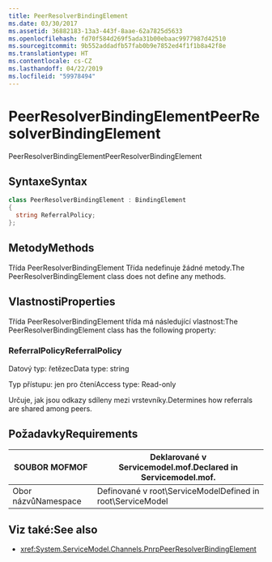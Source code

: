 ```yaml
---
title: PeerResolverBindingElement
ms.date: 03/30/2017
ms.assetid: 36882183-13a3-443f-8aae-62a7825d5633
ms.openlocfilehash: fd70f584d269f5ada31b00ebaac9977987d42510
ms.sourcegitcommit: 9b552addadfb57fab0b9e7852ed4f1f1b8a42f8e
ms.translationtype: HT
ms.contentlocale: cs-CZ
ms.lasthandoff: 04/22/2019
ms.locfileid: "59978494"
---
```

# <a name="peerresolverbindingelement"></a><span data-ttu-id="f4a33-102">PeerResolverBindingElement</span><span class="sxs-lookup"><span data-stu-id="f4a33-102">PeerResolverBindingElement</span></span>
<span data-ttu-id="f4a33-103">PeerResolverBindingElement</span><span class="sxs-lookup"><span data-stu-id="f4a33-103">PeerResolverBindingElement</span></span>  
  
## <a name="syntax"></a><span data-ttu-id="f4a33-104">Syntaxe</span><span class="sxs-lookup"><span data-stu-id="f4a33-104">Syntax</span></span>  
  
```csharp
class PeerResolverBindingElement : BindingElement  
{  
  string ReferralPolicy;  
};  
```  
  
## <a name="methods"></a><span data-ttu-id="f4a33-105">Metody</span><span class="sxs-lookup"><span data-stu-id="f4a33-105">Methods</span></span>  
 <span data-ttu-id="f4a33-106">Třída PeerResolverBindingElement Třída nedefinuje žádné metody.</span><span class="sxs-lookup"><span data-stu-id="f4a33-106">The PeerResolverBindingElement class does not define any methods.</span></span>  
  
## <a name="properties"></a><span data-ttu-id="f4a33-107">Vlastnosti</span><span class="sxs-lookup"><span data-stu-id="f4a33-107">Properties</span></span>  
 <span data-ttu-id="f4a33-108">Třída PeerResolverBindingElement třída má následující vlastnost:</span><span class="sxs-lookup"><span data-stu-id="f4a33-108">The PeerResolverBindingElement class has the following property:</span></span>  
  
### <a name="referralpolicy"></a><span data-ttu-id="f4a33-109">ReferralPolicy</span><span class="sxs-lookup"><span data-stu-id="f4a33-109">ReferralPolicy</span></span>  
 <span data-ttu-id="f4a33-110">Datový typ: řetězec</span><span class="sxs-lookup"><span data-stu-id="f4a33-110">Data type: string</span></span>  
  
 <span data-ttu-id="f4a33-111">Typ přístupu: jen pro čtení</span><span class="sxs-lookup"><span data-stu-id="f4a33-111">Access type: Read-only</span></span>  
  
 <span data-ttu-id="f4a33-112">Určuje, jak jsou odkazy sdíleny mezi vrstevníky.</span><span class="sxs-lookup"><span data-stu-id="f4a33-112">Determines how referrals are shared among peers.</span></span>  
  
## <a name="requirements"></a><span data-ttu-id="f4a33-113">Požadavky</span><span class="sxs-lookup"><span data-stu-id="f4a33-113">Requirements</span></span>  
  
|<span data-ttu-id="f4a33-114">SOUBOR MOF</span><span class="sxs-lookup"><span data-stu-id="f4a33-114">MOF</span></span>|<span data-ttu-id="f4a33-115">Deklarované v Servicemodel.mof.</span><span class="sxs-lookup"><span data-stu-id="f4a33-115">Declared in Servicemodel.mof.</span></span>|  
|---------|-----------------------------------|  
|<span data-ttu-id="f4a33-116">Obor názvů</span><span class="sxs-lookup"><span data-stu-id="f4a33-116">Namespace</span></span>|<span data-ttu-id="f4a33-117">Definované v root\ServiceModel</span><span class="sxs-lookup"><span data-stu-id="f4a33-117">Defined in root\ServiceModel</span></span>|  
  
## <a name="see-also"></a><span data-ttu-id="f4a33-118">Viz také:</span><span class="sxs-lookup"><span data-stu-id="f4a33-118">See also</span></span>

- <xref:System.ServiceModel.Channels.PnrpPeerResolverBindingElement>
